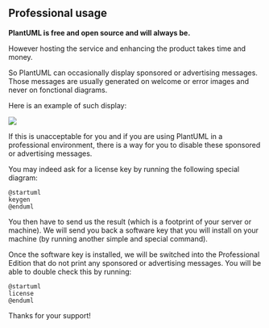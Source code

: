 ## Professional usage

**PlantUML is free and open source and will always be.**

However hosting the service and enhancing the product takes time and money.

So PlantUML can occasionally display sponsored or advertising messages. 
Those messages are usually generated on welcome or error images and never on fonctional diagrams.

Here is an example of such display:

![](demo-ad.png)

If this is unacceptable for you and if you are using PlantUML in a professional environment,
there is a way for you to disable these sponsored or advertising messages.

You may indeed ask for a license key by running the following special diagram:
```
@startuml
keygen
@enduml
```

You then have to send us the result (which is a footprint of your server or machine).
We will send you back a software key that you will install on your machine (by running another simple and special command).

Once the software key is installed, we will be switched into the Professional Edition that do not print any 
sponsored or advertising messages.
You will be able to double check this by running:

```
@startuml
license
@enduml
```

Thanks for your support!


